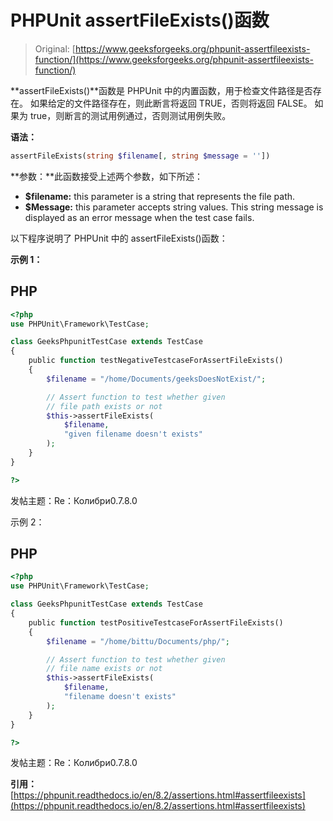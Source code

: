 # PHPUnit assertFileExists()函数

> Original: [https://www.geeksforgeeks.org/phpunit-assertfileexists-function/](https://www.geeksforgeeks.org/phpunit-assertfileexists-function/)

**assertFileExists()**函数是 PHPUnit 中的内置函数，用于检查文件路径是否存在。 如果给定的文件路径存在，则此断言将返回 TRUE，否则将返回 FALSE。 如果为 true，则断言的测试用例通过，否则测试用例失败。

**语法：**

```php
assertFileExists(string $filename[, string $message = ''])
```

**参数：**此函数接受上述两个参数，如下所述：

*   **$filename:** this parameter is a string that represents the file path.
*   **$Message:** this parameter accepts string values. This string message is displayed as an error message when the test case fails.

以下程序说明了 PHPUnit 中的 assertFileExists()函数：

**示例 1：**

## PHP

```php
<?php 
use PHPUnit\Framework\TestCase; 

class GeeksPhpunitTestCase extends TestCase 
{ 
    public function testNegativeTestcaseForAssertFileExists() 
    { 
        $filename = "/home/Documents/geeksDoesNotExist/"; 

        // Assert function to test whether given 
        // file path exists or not 
        $this->assertFileExists( 
            $filename, 
            "given filename doesn't exists"
        ); 
    } 
} 

?> 
```

发帖主题：Re：Колибри0.7.8.0

示例 2：

## PHP

```php
<?php 
use PHPUnit\Framework\TestCase; 

class GeeksPhpunitTestCase extends TestCase 
{ 
    public function testPositiveTestcaseForAssertFileExists() 
    { 
        $filename = "/home/bittu/Documents/php/"; 

        // Assert function to test whether given 
        // file name exists or not 
        $this->assertFileExists( 
            $filename, 
            "filename doesn't exists"
        ); 
    } 
} 

?> 
```

发帖主题：Re：Колибри0.7.8.0

**引用：**[https://phpunit.readthedocs.io/en/8.2/assertions.html#assertfileexists](https://phpunit.readthedocs.io/en/8.2/assertions.html#assertfileexists)
